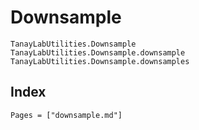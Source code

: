 # Downsample

```@docs
TanayLabUtilities.Downsample
TanayLabUtilities.Downsample.downsample
TanayLabUtilities.Downsample.downsamples
```

## Index

```@index
Pages = ["downsample.md"]
```
